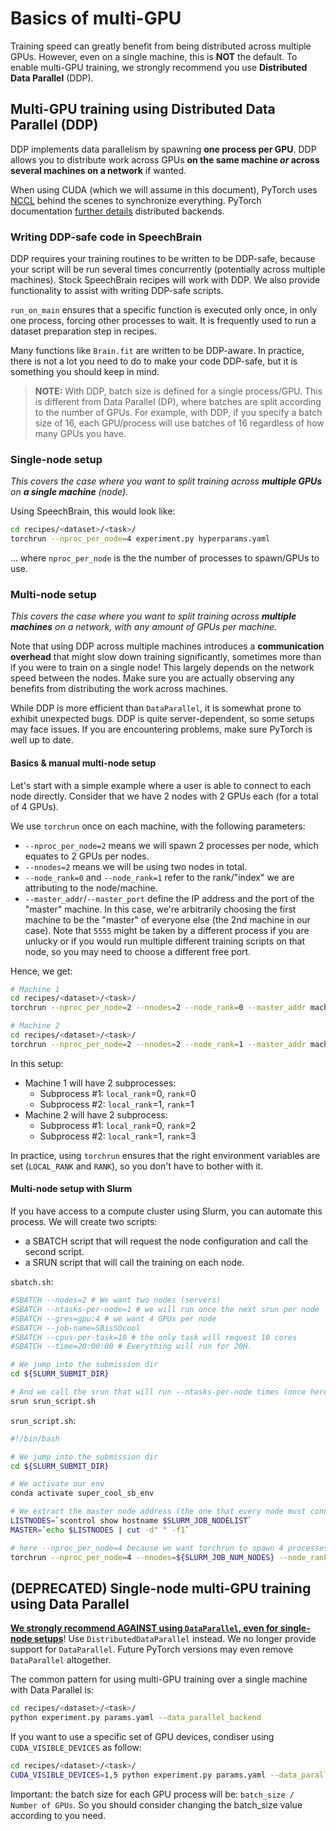 # Basics of multi-GPU

Training speed can greatly benefit from being distributed across multiple GPUs. However, even on a single machine, this is **NOT** the default. To enable multi-GPU training, we strongly recommend you use **Distributed Data Parallel** (DDP).

## Multi-GPU training using Distributed Data Parallel (DDP)

DDP implements data parallelism by spawning **one process per GPU**. DDP allows you to distribute work across GPUs **on the same machine _or_ across several machines on a network** if wanted.

When using CUDA (which we will assume in this document), PyTorch uses [NCCL](https://developer.nvidia.com/nccl) behind the scenes to synchronize everything. PyTorch documentation [further details](https://pytorch.org/docs/stable/distributed.html) distributed backends.

### Writing DDP-safe code in SpeechBrain

DDP requires your training routines to be written to be DDP-safe, because your script will be run several times concurrently (potentially across multiple machines). Stock SpeechBrain recipes will work with DDP. We also provide functionality to assist with writing DDP-safe scripts.

`run_on_main` ensures that a specific function is executed only once, in only one process, forcing other processes to wait. It is frequently used to run a dataset preparation step in recipes.

Many functions like `Brain.fit` are written to be DDP-aware. In practice, there is not a lot you need to do to make your code DDP-safe, but it is something you should keep in mind.

> **NOTE:**
> With DDP, batch size is defined for a single process/GPU. This is different from Data Parallel (DP), where batches are split according to the number of GPUs. For example, with DDP, if you specify a batch size of 16, each GPU/process will use batches of 16 regardless of how many GPUs you have.

### Single-node setup

_This covers the case where you want to split training across **multiple GPUs** on **a single machine** (node)._

Using SpeechBrain, this would look like:

```bash
cd recipes/<dataset>/<task>/
torchrun --nproc_per_node=4 experiment.py hyperparams.yaml
```

... where `nproc_per_node` is the the number of processes to spawn/GPUs to use.

### Multi-node setup

_This covers the case where you want to split training across **multiple machines** on a network, with any amount of GPUs per machine._

Note that using DDP across multiple machines introduces a **communication overhead** that might slow down training significantly, sometimes more than if you were to train on a single node! This largely depends on the network speed between the nodes.
Make sure you are actually observing any benefits from distributing the work across machines.

While DDP is more efficient than `DataParallel`, it is somewhat prone to exhibit unexpected bugs. DDP is quite server-dependent, so some setups may face issues. If you are encountering problems, make sure PyTorch is well up to date.

#### Basics & manual multi-node setup

Let's start with a simple example where a user is able to connect to each node directly. Consider that we have 2 nodes with 2 GPUs each (for a total of 4 GPUs).

We use `torchrun` once on each machine, with the following parameters:

- `--nproc_per_node=2` means we will spawn 2 processes per node, which equates to 2 GPUs per nodes.
- `--nnodes=2` means we will be using two nodes in total.
- `--node_rank=0` and `--node_rank=1` refer to the rank/"index" we are attributing to the node/machine.
- `--master_addr`/`--master_port` define the IP address and the port of the "master" machine. In this case, we're arbitrarily choosing the first machine to be the "master" of everyone else (the 2nd machine in our case). Note that `5555` might be taken by a different process if you are unlucky or if you would run multiple different training scripts on that node, so you may need to choose a different free port.

Hence, we get:

```bash
# Machine 1
cd recipes/<dataset>/<task>/
torchrun --nproc_per_node=2 --nnodes=2 --node_rank=0 --master_addr machine_1_address --master_port 5555 experiment.py hyperparams.yaml
```

```bash
# Machine 2
cd recipes/<dataset>/<task>/
torchrun --nproc_per_node=2 --nnodes=2 --node_rank=1 --master_addr machine_1_address --master_port 5555 experiment.py hyperparams.yaml
```

In this setup:

- Machine 1 will have 2 subprocesses:
    - Subprocess #1: `local_rank`=0, `rank`=0
    - Subprocess #2: `local_rank`=1, `rank`=1
- Machine 2 will have 2 subprocess:
    - Subprocess #1: `local_rank`=0, `rank`=2
    - Subprocess #2: `local_rank`=1, `rank`=3

In practice, using `torchrun` ensures that the right environment variables are set (`LOCAL_RANK` and `RANK`), so you don't have to bother with it.

#### Multi-node setup with Slurm

If you have access to a compute cluster using Slurm, you can automate this process. We will create two scripts:

- a SBATCH script that will request the node configuration and call the second script.
- a SRUN script that will call the training on each node.

`sbatch.sh`:

```bash
#SBATCH --nodes=2 # We want two nodes (servers)
#SBATCH --ntasks-per-node=1 # we will run once the next srun per node
#SBATCH --gres=gpu:4 # we want 4 GPUs per node
#SBATCH --job-name=SBisSOcool
#SBATCH --cpus-per-task=10 # the only task will request 10 cores
#SBATCH --time=20:00:00 # Everything will run for 20H.

# We jump into the submission dir
cd ${SLURM_SUBMIT_DIR}

# And we call the srun that will run --ntasks-per-node times (once here) per node
srun srun_script.sh
```

`srun_script.sh`:

```bash
#!/bin/bash

# We jump into the submission dir
cd ${SLURM_SUBMIT_DIR}

# We activate our env
conda activate super_cool_sb_env

# We extract the master node address (the one that every node must connects to)
LISTNODES=`scontrol show hostname $SLURM_JOB_NODELIST`
MASTER=`echo $LISTNODES | cut -d" " -f1`

# here --nproc_per_node=4 because we want torchrun to spawn 4 processes (4 GPUs). Then we give the total amount of nodes requested (--nnodes) and then --node_rank that is necessary to dissociate the node that we are calling this from.
torchrun --nproc_per_node=4 --nnodes=${SLURM_JOB_NUM_NODES} --node_rank=${SLURM_NODEID} --master_addr=${MASTER} --master_port=5555 train.py hparams/myrecipe.yaml
```

## (DEPRECATED) Single-node multi-GPU training using Data Parallel

[**We strongly recommend AGAINST using `DataParallel`, even for single-node setups**](https://pytorch.org/docs/stable/generated/torch.nn.DataParallel.html)! Use `DistributedDataParallel` instead. We no longer provide support for `DataParallel`. Future PyTorch versions may even remove `DataParallel` altogether.

The common pattern for using multi-GPU training over a single machine with Data Parallel is:

```bash
cd recipes/<dataset>/<task>/
python experiment.py params.yaml --data_parallel_backend
```

If you want to use a specific set of GPU devices, condiser using `CUDA_VISIBLE_DEVICES` as follow:

```bash
cd recipes/<dataset>/<task>/
CUDA_VISIBLE_DEVICES=1,5 python experiment.py params.yaml --data_parallel_backend
```

Important: the batch size for each GPU process will be: `batch_size / Number of GPUs`. So you should consider changing the batch_size value according to you need.
